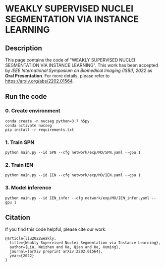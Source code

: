 # WEAKLY SUPERVISED NUCLEI SEGMENTATION VIA INSTANCE LEARNING

## Description

This page contains the code of "WEAKLY SUPERVISED NUCLEI SEGMENTATION VIA INSTANCE LEARNING". 
This work has been accepted by *IEEE International Symposium on Biomedical Imaging (ISBI), 2022* as **Oral 
Presentation**. For more details, please refer to https://arxiv.org/abs/2202.01564.

## Run the code

### 0. Create environment

```angular2html
conda create -n nucseg python=3.7 h5py
conda activate nucseg
pip install -r requirements.txt
```

### 1. Train SPN

```angular2html
python main.py --id SPN --cfg network/exp/MO/SPN.yaml --gpu 1
```

### 2. Train IEN

```angular2html
python main.py --id IEN --cfg network/exp/MO/IEN.yaml --gpu 1
```

### 3. Model inference

```angular2html
python main.py --id IEN_infer --cfg network/exp/MO/IEN_infer.yaml --gpu 1
```

## Citation 
If you find this code helpful, please cite our work:

```angular2html
@article{liu2022weakly,
  title={Weakly Supervised Nuclei Segmentation via Instance Learning},
  author={Liu, Weizhen and He, Qian and He, Xuming},
  journal={arXiv preprint arXiv:2202.01564},
  year={2022}
}
```